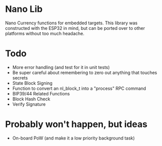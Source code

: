 # Nano Lib
Nano Currency functions for embedded targets. This library was constructed
with the ESP32 in mind, but can be ported over to other platforms without too
much headache.

# Todo
* More error handling (and test for it in unit tests)
* Be super careful about remembering to zero out anything that touches secrets
* State Block Signing
* Function to convert an nl_block_t into a "process" RPC command
* BIP39/44 Related Functions
* Block Hash Check
* Verify Signature

# Probably won't happen, but ideas
* On-board PoW (and make it a low priority background task)
